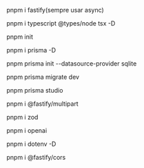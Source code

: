 pnpm i fastify(sempre usar async)

pnpm i typescript @types/node tsx -D

pnpm init

pnpm i prisma -D

pnpm prisma init --datasource-provider sqlite

pnpm prisma migrate dev

pnpm prisma studio

pnpm i @fastify/multipart

pnpm i zod

pnpm i openai

pnpm i dotenv -D

pnpm i @fastify/cors